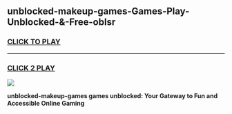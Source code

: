 
## unblocked-makeup-games-Games-Play-Unblocked-&-Free-oblsr
<h3>
<a href="https://premium76.site?title=unblocked-makeup-games&ref=24A">CLICK TO PLAY</a></h3>
<hr>

<h3>
<a href="https://premium76.site?title=unblocked-makeup-games&ref=24A">CLICK 2 PLAY</a>
  
</h3>

<a href="https://premium76.site?title=unblocked-makeup-games&ref=24A"><img src="https://clearcache.store/games.png"></a>


**unblocked-makeup-games games unblocked: Your Gateway to Fun and Accessible Online Gaming**
